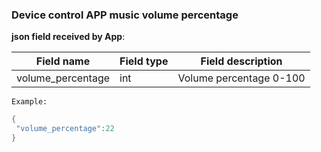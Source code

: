 ### Device control APP music volume percentage 


**json field received by App**: 

| Field name| Field type| Field description|
| ----------------- | -------- | ---------------- |
| volume_percentage | int | Volume percentage 0-100 |

`Example: `

```c
{
 "volume_percentage":22
}
```
